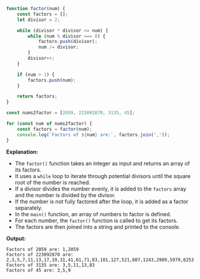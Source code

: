 ```javascript
function factor(num) {
    const factors = [];
    let divisor = 2;

    while (divisor * divisor <= num) {
        while (num % divisor === 0) {
            factors.push(divisor);
            num /= divisor;
        }
        divisor++;
    }

    if (num > 1) {
        factors.push(num);
    }

    return factors;
}

const nums2factor = [2059, 223092870, 3135, 45];

for (const num of nums2factor) {
    const factors = factor(num);
    console.log(`Factors of ${num} are:`, factors.join(','));
}
```

**Explanation:**

* The `factor()` function takes an integer as input and returns an array of its factors.
* It uses a `while` loop to iterate through potential divisors until the square root of the number is reached.
* If a divisor divides the number evenly, it is added to the `factors` array and the number is divided by the divisor.
* If the number is not fully factored after the loop, it is added as a factor separately.
* In the `main()` function, an array of numbers to factor is defined.
* For each number, the `factor()` function is called to get its factors.
* The factors are then joined into a string and printed to the console.

**Output:**

```
Factors of 2059 are: 1,2059
Factors of 223092870 are: 2,3,5,7,11,13,17,19,31,41,61,71,83,101,127,521,607,1243,2989,5979,8253
Factors of 3135 are: 3,5,11,13,83
Factors of 45 are: 3,5,9
```
